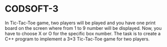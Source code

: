 # CODSOFT-3
In Tic-Tac-Toe game, two players will be played and you have one print board on the screen where from 1 to 9 number will be displayed. Now, you have to choose X or O for the specific box number.  The task is to create a C++ program to implement a 3×3 Tic-Tac-Toe game for two players.
